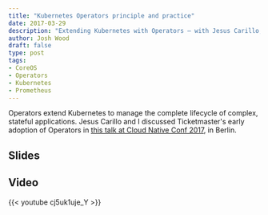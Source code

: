 ```yaml
---
title: "Kubernetes Operators principle and practice"
date: 2017-03-29
description: "Extending Kubernetes with Operators – with Jesus Carillo, Ticketmaster"
author: Josh Wood
draft: false
type: post
tags:
- CoreOS
- Operators
- Kubernetes
- Prometheus
---
```


Operators extend Kubernetes to manage the complete lifecycle of complex, stateful applications. Jesus Carillo and I discussed Ticketmaster's early adoption of Operators in [this talk at Cloud Native Conf 2017][sched], in Berlin.

## Slides

<script async class="speakerdeck-embed" data-id="f96a753ef0354831a4e347caa1892173" data-ratio="1.77777777777778" src="//speakerdeck.com/assets/embed.js"></script>

## Video

{{< youtube cj5uk1uje_Y >}}

[sched]: http://sched.co/9Td4
